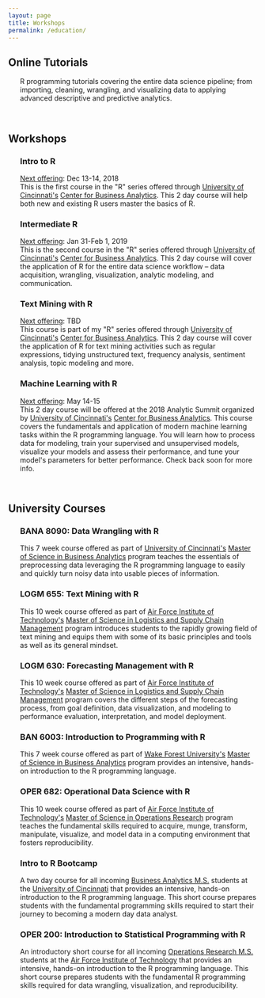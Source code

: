 ```yaml
---
layout: page
title: Workshops
permalink: /education/
---
```


## Online Tutorials

<ul>
<p>
  R programming tutorials covering the entire data science pipeline; from importing, cleaning, wrangling, and visualizing data to applying advanced descriptive and predictive analytics. &nbsp;&nbsp; <a href="http://uc-r.github.io/" style="color:black;"><i class="fa fa-folder-open" style="font-size:1em"></i></a> 
</p>
</ul>

<br>

## Workshops
<ul>
  <p>
  <h3> Intro to R </h3> 
  <u>Next offering</u>: Dec 13-14, 2018 <br>
This is the first course in the "R" series offered through <a href="http://www.uc.edu/">University of Cincinnati's</a> <a href="http://business.uc.edu/centers/analytics-center.html">Center for Business Analytics</a>. This 2 day course will help both new and existing R users master the basics of R. &nbsp;&nbsp; <a href="http://www.cvent.com/events/introduction-to-r-dec-13-14-2018/event-summary-38804de48d28473bb215fbd95c2fbc34.aspx" style="color:black;"><i class="fa fa-folder-open" style="font-size:1em"></i></a> 
  </p>
</ul>

<ul>
  <p>
  <h3> Intermediate R </h3> 
  <u>Next offering</u>: Jan 31-Feb 1, 2019 <br>
This is the second course in the "R" series offered through <a href="http://www.uc.edu/">University of Cincinnati's</a> <a href="http://business.uc.edu/centers/analytics-center.html">Center for Business Analytics</a>. This 2 day course will cover the application of R for the entire data science workflow – data acquisition, wrangling, visualization, analytic modeling, and communication. &nbsp;&nbsp; <a href="http://www.cvent.com/events/intermediate-r-jan-31-feb-1-2019/event-summary-c1a403d401cb488aa00d400bff7199e8.aspx" style="color:black;"><i class="fa fa-folder-open" style="font-size:1em"></i></a>
  </p>
</ul>

<ul>
  <p>
  <h3> Text Mining with R </h3> 
  <u>Next offering</u>: TBD <br>
This course is part of my "R" series offered through <a href="http://www.uc.edu/">University of Cincinnati's</a> <a href="http://business.uc.edu/centers/analytics-center.html">Center for Business Analytics</a>. This 2 day course will cover the application of R for text mining activities such as regular expressions, tidying unstructured text, frequency analysis, sentiment analysis, topic modeling and more. &nbsp;&nbsp; <a href="http://business.uc.edu/academics/centers/analytics-center/analytics-training/text-mining-with-r.html" style="color:black;"><i class="fa fa-folder-open" style="font-size:1em"></i></a>
  </p>
</ul>

<ul>
  <p>
  <h3> Machine Learning with R </h3> 
  <u>Next offering</u>: May 14-15 <br>
This 2 day course will be offered at the 2018 Analytic Summit organized by <a href="http://www.uc.edu/">University of Cincinnati's</a> <a href="http://business.uc.edu/centers/analytics-center.html">Center for Business Analytics</a>. This course covers the fundamentals and application of modern machine learning tasks within the R programming language. You will learn how to process data for modeling, train your supervised and unsupervised models, visualize your models and assess their performance, and tune your model's parameters for better performance. Check back soon for more info. &nbsp;&nbsp; <a href="http://www.cvent.com/events/analytics-summit-2018/custom-17-e7495678a9b343979c44bb3ee0a5169f.aspx" style="color:black;"><i class="fa fa-folder-open" style="font-size:1em"></i></a>
  </p>
</ul>

<br>

## University Courses

<ul>
  <p>
  <h3> BANA 8090: Data Wrangling with R </h3> 
This 7 week course offered as part of <a href="http://www.uc.edu/">University of Cincinnati's</a> <a href="http://business.uc.edu/graduate/ms-business-analytics.html">Master of Science in Business Analytics</a> program teaches the essentials of preprocessing data leveraging the R programming language to easily and quickly turn noisy data into usable pieces of information. &nbsp;&nbsp; <a href="http://uc-r.github.io/data_wrangling/syllabus" style="color:black;"><i class="fa fa-folder-open" style="font-size:1em"></i></a>
  </p>
</ul>

<ul>
  <p>
  <h3> LOGM 655: Text Mining with R </h3> 
This 10 week course offered as part of <a href="http://www.afit.edu/">Air Force Institute of Technology's</a> <a href="http://www.afit.edu/ENS/programs.cfm?p=12&a=pd">Master of Science in Logistics and Supply Chain Management</a> program introduces students to the rapidly growing field of text mining and equips them with some of its basic principles and tools as well as its general mindset. &nbsp;&nbsp; <a href="https://afit-r.github.io/logm655" style="color:black;"><i class="fa fa-folder-open" style="font-size:1em"></i></a>
  </p>
</ul>

<ul>
  <p>
  <h3> LOGM 630: Forecasting Management with R </h3> 
This 10 week course offered as part of <a href="http://www.afit.edu/">Air Force Institute of Technology's</a> <a href="http://www.afit.edu/ENS/programs.cfm?p=12&a=pd">Master of Science in Logistics and Supply Chain Management</a> program covers the different steps of the forecasting process, from goal definition, data visualization, and modeling to performance evaluation, interpretation, and model deployment. &nbsp;&nbsp; <a href="https://afit-r.github.io/logm630" style="color:black;"><i class="fa fa-folder-open" style="font-size:1em"></i></a>
  </p>
</ul>

<ul>
  <p>
  <h3> BAN 6003: Introduction to Programming with R </h3> 
This 7 week course offered as part of <a href="http://www.wfu.edu/">Wake Forest University's</a> <a href="http://business.wfu.edu/ms-analytics/">Master of Science in Business Analytics</a> program provides an intensive, hands-on introduction to the R programming language. &nbsp;&nbsp; <a href="https://wfu-r.github.io/ban6003" style="color:black;"><i class="fa fa-folder-open" style="font-size:1em"></i></a> 
  </p>
</ul>

<ul>
  <p>
  <h3> OPER 682: Operational Data Science with R </h3> 
This 10 week course offered as part of <a href="http://www.afit.edu/">Air Force Institute of Technology's</a> <a href="http://www.afit.edu/ENS/programs.cfm?p=12&a=pd">Master of Science in Operations Research</a> program teaches the fundamental skills required to acquire, munge, transform, manipulate, visualize, and model data in a computing environment that fosters reproducibility. &nbsp;&nbsp; <a href="https://afit-r.github.io/oper682" style="color:black;"><i class="fa fa-folder-open" style="font-size:1em"></i></a> 
  </p>
</ul>

<ul>
  <p>
  <h3> Intro to R Bootcamp </h3> 
A two day course for all incoming <a href="http://business.uc.edu/graduate/ms-business-analytics.html">Business Analytics M.S.</a> students at the <a href="http://www.uc.edu/">University of Cincinnati</a> that provides an intensive, hands-on introduction to the R programming language. This short course prepares students with the fundamental programming skills required to start their journey to becoming a modern day data analyst. &nbsp;&nbsp; <a href="http://uc-r.github.io/r_bootcamp" style="color:black;"><i class="fa fa-folder-open" style="font-size:1em"></i></a>
  </p>
</ul>

<ul>
  <p>
  <h3> OPER 200: Introduction to Statistical Programming with R </h3> 
An introductory short course for all incoming <a href="http://www.afit.edu/ENS/programs.cfm?p=12&a=pd">Operations Research M.S.</a> students at the <a href="http://www.afit.edu/">Air Force Institute of Technology</a> that provides an intensive, hands-on introduction to the R programming language. This short course prepares students with the fundamental R programming skills required for data wrangling, visualization, and reproducibility. &nbsp;&nbsp; <a href="https://afit-r.github.io/oper200/" style="color:black;"><i class="fa fa-folder-open" style="font-size:1em"></i></a>
  </p>
</ul>
